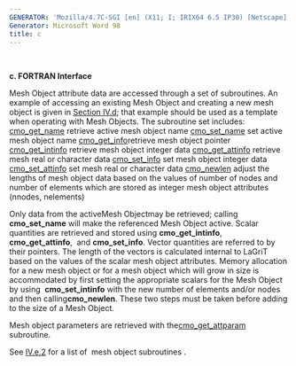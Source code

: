 ```yaml
---
GENERATOR: 'Mozilla/4.7C-SGI [en] (X11; I; IRIX64 6.5 IP30) [Netscape]'
Generator: Microsoft Word 98
title: c
---
```


 

 **c. FORTRAN Interface**

Mesh Object attribute data are accessed through a set of subroutines. An
example of accessing an existing Mesh Object and creating a new mesh
object is given in [Section IV.d](accessing.md); that example should
be used as a template when operating with Mesh Objects. The subroutine
set includes:
[cmo\_get\_name](meshob.md#cmo_get_name) retrieve active mesh object
name
[cmo\_set\_name](meshob.md#cmo_set_name) set active mesh object name
[cmo\_get\_info](meshob.md#cmo_get_info)retrieve mesh object pointer
[cmo\_get\_intinfo](meshob.md#cmo_get_intinfo) retrieve mesh object
integer data
[cmo\_get\_attinfo](meshob.md#cmo_get_attinfo) retrieve mesh real or
character data
[cmo\_set\_info](meshob.md#cmo_set_info) set mesh object integer data
[cmo\_set\_attinfo](meshob.md#cmo_set_attinfo) set mesh real or
character data
[cmo\_newlen](meshob.md#cmo_newlen) adjust the lengths of mesh object
data based on the values of number of nodes and number of elements which
are stored as integer mesh object attributes (nnodes, nelements)

Only data from the activeMesh Objectmay be retrieved; calling
**cmo\_set\_name** will make the referenced Mesh Object active. Scalar
quantities are retrieved and stored using **cmo\_get\_intinfo**,
**cmo\_get\_attinfo**,  and **cmo\_set\_info**. Vector quantities are
referred to by their pointers. The length of the vectors is calculated
internal to LaGriT based on the values of the scalar mesh object
attributes. Memory allocation for a new mesh object or for a mesh object
which will grow in size is accommodated by first setting the appropriate
scalars for the Mesh Object by using  **cmo\_set\_intinfo** with the new
number of elements and/or nodes and then calling**cmo\_newlen**. These
two steps must be taken before adding to the size of a Mesh Object.

Mesh object parameters are retrieved with the[cmo\_get\_attparam](meshob.md#cmo_get_attparam) subroutine.

See [IV.e.2](meshob.md) for a list of  mesh object subroutines .
